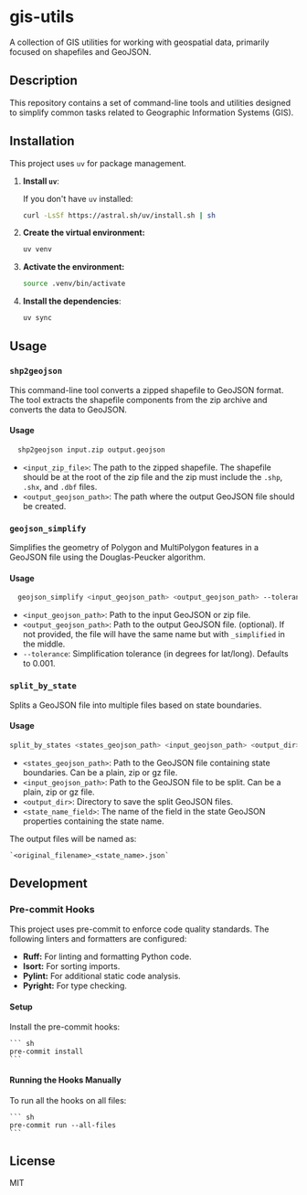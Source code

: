# gis-utils

A collection of GIS utilities for working with geospatial data, primarily focused on shapefiles and GeoJSON.

## Description

This repository contains a set of command-line tools and utilities designed to simplify common tasks related to Geographic Information Systems (GIS).

## Installation

This project uses `uv` for package management.

1.  **Install `uv`**:

    If you don't have `uv` installed:

    ```sh
    curl -LsSf https://astral.sh/uv/install.sh | sh
    ```
2. **Create the virtual environment:**

    ```sh
    uv venv
    ```

3. **Activate the environment:**

    ```sh
    source .venv/bin/activate
    ```

4. **Install the dependencies**:

    ```sh
    uv sync
    ```
   
## Usage

### `shp2geojson`

This command-line tool converts a zipped shapefile to GeoJSON format. The tool extracts the shapefile components from the zip archive and converts the data to GeoJSON.

#### Usage

```sh
  shp2geojson input.zip output.geojson
```

-   `<input_zip_file>`: The path to the zipped shapefile. The shapefile should be at the root of the zip file and the zip must include the `.shp`, `.shx`, and `.dbf` files.
-   `<output_geojson_path>`: The path where the output GeoJSON file should be created.


### `geojson_simplify`

Simplifies the geometry of Polygon and MultiPolygon features in a GeoJSON file using the Douglas-Peucker algorithm.

#### Usage

```sh
  geojson_simplify <input_geojson_path> <output_geojson_path> --tolerance <tolerance>
```

-   `<input_geojson_path>`: Path to the input GeoJSON or zip file.
-   `<output_geojson_path>`: Path to the output GeoJSON file. (optional). If not provided, the file will have the same name but with `_simplified` in the middle.
-   `--tolerance`: Simplification tolerance (in degrees for lat/long). Defaults to 0.001.


### `split_by_state`

Splits a GeoJSON file into multiple files based on state boundaries.

#### Usage

```sh
split_by_states <states_geojson_path> <input_geojson_path> <output_dir> <state_name_field>
```

-   `<states_geojson_path>`: Path to the GeoJSON file containing state boundaries. Can be a plain, zip or gz file.
-   `<input_geojson_path>`: Path to the GeoJSON file to be split. Can be a plain, zip or gz file.
-   `<output_dir>`: Directory to save the split GeoJSON files.
-   `<state_name_field>`: The name of the field in the state GeoJSON properties containing the state name.

The output files will be named as:

    `<original_filename>_<state_name>.json`

## Development

### Pre-commit Hooks

This project uses pre-commit to enforce code quality standards. The following
linters and formatters are configured:

  - **Ruff:** For linting and formatting Python code.
  - **Isort:** For sorting imports.
  - **Pylint:** For additional static code analysis.
  - **Pyright:** For type checking.

#### Setup

Install the pre-commit hooks:
    
    ``` sh
    pre-commit install
    ```

#### Running the Hooks Manually

To run all the hooks on all files:

    ``` sh
    pre-commit run --all-files
    ```

## License

MIT
